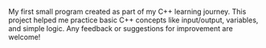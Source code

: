 My first small program created as part of my C++ learning journey. This project helped me practice basic C++ concepts like input/output, variables, and simple logic. Any feedback or suggestions for improvement are welcome!
